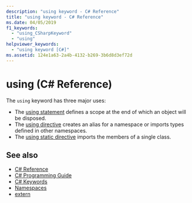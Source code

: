 ```yaml
---
description: "using keyword - C# Reference"
title: "using keyword - C# Reference"
ms.date: 04/05/2019
f1_keywords: 
  - "using_CSharpKeyword"
  - "using"
helpviewer_keywords: 
  - "using keyword [C#]"
ms.assetid: 124e1a63-2a4b-4132-b269-3b6d8d3ef72d
---
```

# using (C# Reference)

The `using` keyword has three major uses:

- The [using statement](using-statement.md) defines a scope at the end of which an object will be disposed.
- The [using directive](using-directive.md) creates an alias for a namespace or imports types defined in other namespaces.
- The [using static directive](using-static.md) imports the members of a single class.

## See also

- [C# Reference](../index.md)
- [C# Programming Guide](../../programming-guide/index.md)
- [C# Keywords](index.md)
- [Namespaces](../../programming-guide/namespaces/index.md)
- [extern](extern.md)
